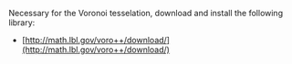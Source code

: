 
Necessary for the Voronoi tesselation, download and install the following library:
- [http://math.lbl.gov/voro++/download/](http://math.lbl.gov/voro++/download/)



